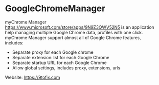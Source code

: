 # GoogleChromeManager

myChrome Manager https://www.microsoft.com/store/apps/9N9Z3QWV52N5 is an application help managing multiple Google Chrome data, profiles with one click.
myChrome Manager support almost all of Google Chrome features, includes:

<ul>
    <li>Separate proxy for each Google chrome</li>
    <li>Separate extension list for each Google Chrome</li>
    <li>Separate startup URL for each Google Chrome</li>
    <li>Allow global settings, includes proxy, extensions, urls</li>
</ul>

Website: https://9tofix.com
